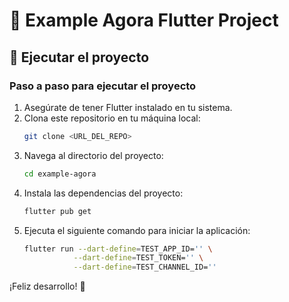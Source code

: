 # 📌 Example Agora Flutter Project

## 🚀 Ejecutar el proyecto

### Paso a paso para ejecutar el proyecto

1. Asegúrate de tener Flutter instalado en tu sistema.
2. Clona este repositorio en tu máquina local:
   ```sh
   git clone <URL_DEL_REPO>
   ```
3. Navega al directorio del proyecto:
   ```sh
   cd example-agora
   ```
4. Instala las dependencias del proyecto:
   ```sh
   flutter pub get
   ```
5. Ejecuta el siguiente comando para iniciar la aplicación:
   ```sh
   flutter run --dart-define=TEST_APP_ID='' \
              --dart-define=TEST_TOKEN='' \
              --dart-define=TEST_CHANNEL_ID=''
   ```


¡Feliz desarrollo! 🚀


